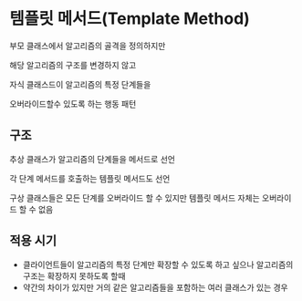 # 템플릿 메서드(Template Method)

부모 클래스에서 알고리즘의 골격을 정의하지만

해당 알고리즘의 구조를 변경하지 않고 

자식 클래스드이 알고리즘의 특정 단계들을

오버라이드할수 있도록 하는 행동 패턴

## 구조

추상 클래스가 알고리즘의 단계들을 메서드로 선언

각 단계 메서드를 호출하는 템플릿 메서드도 선언

구상 클래스들은 모든 단계를 오버라이드 할 수 있지만 템플릿 메서드 자체는 오버라이드 할 수 없음

## 적용 시기

+ 클라이언트들이 알고리즘의 특정 단계만 확장할 수 있도록 하고 싶으나 알고리즘의 구조는 확장하지 못하도록 할때
+ 약간의 차이가 있지만 거의 같은 알고리즘들을 포함하는 여러 클래스가 있는 경우
